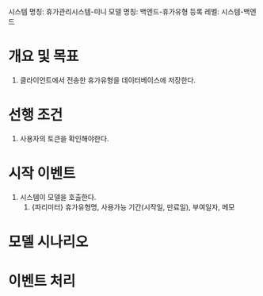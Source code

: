 시스템 명칭: 휴가관리시스템-미니
모델 명칭:  백엔드-휴가유형 등록
레벨: 시스템-백엔드

# 개요 및 목표
1. 클라이언트에서 전송한 휴가유형을 데이터베이스에 저장한다.

# 선행 조건
1. 사용자의 토큰을 확인해야한다.

# 시작 이벤트
1. 시스템이 모델을 호출한다.
	1. {파리미터} 휴가유형명, 사용가능 기간(시작일, 만료일), 부여일자, 메모

# 모델 시나리오


# 이벤트 처리